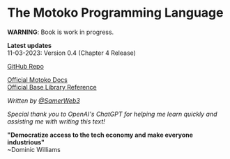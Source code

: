 # The Motoko Programming Language

**WARNING**: Book is work in progress.

**Latest updates**  
11-03-2023: Version 0.4 (Chapter 4 Release)  

[GitHub Repo](https://github.com/Web3NL/motoko-book)

[Official Motoko Docs](https://internetcomputer.org/docs/current/developer-docs/build/cdks/motoko-dfinity/motoko/)  
[Official Base Library Reference](https://internetcomputer.org/docs/current/references/motoko-ref/)

*Written by [@SamerWeb3](https://twitter.com/SamerWeb3)*  

*Special thank you to OpenAI's ChatGPT for helping me learn quickly and assisting me with writing this text!* 

**"Democratize access to the tech economy and make everyone industrious"**  
~Dominic Williams


